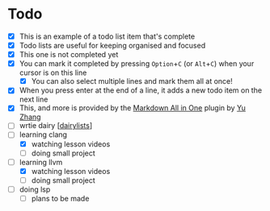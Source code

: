 # Todo

- [x] This is an example of a todo list item that's complete
- [x] Todo lists are useful for keeping organised and focused
- [x] This one is not completed yet
- [x] You can mark it completed by pressing `Option`+`C` (or `Alt`+`C`) when your cursor is on this line
  - [x] You can also select multiple lines and mark them all at once!
- [x] When you press enter at the end of a line, it adds a new todo item on the next line
- [x] This, and more is provided by the [Markdown All in One](https://marketplace.visualstudio.com/items?itemName=yzhang.markdown-all-in-one) plugin by [Yu Zhang](https://github.com/yzhang-gh)
- [ ] wrtie dairy [[dairylists]]
- [ ] learning clang
  - [x] watching lesson videos
  - [ ] doing small project
- [ ] learning llvm
  - [x] watching lesson videos
  - [ ] doing small project
- [ ] doing lsp
  - [ ] plans to be made

[//begin]: # "Autogenerated link references for markdown compatibility"
[dairylists]: dairylists.md "Dairylists"
[//end]: # "Autogenerated link references"
